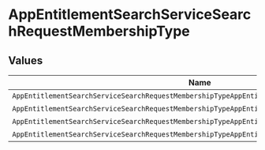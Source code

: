 # AppEntitlementSearchServiceSearchRequestMembershipType


## Values

| Name                                                                                            | Value                                                                                           |
| ----------------------------------------------------------------------------------------------- | ----------------------------------------------------------------------------------------------- |
| `AppEntitlementSearchServiceSearchRequestMembershipTypeAppEntitlementMembershipTypeUnspecified` | APP_ENTITLEMENT_MEMBERSHIP_TYPE_UNSPECIFIED                                                     |
| `AppEntitlementSearchServiceSearchRequestMembershipTypeAppEntitlementMembershipTypeMember`      | APP_ENTITLEMENT_MEMBERSHIP_TYPE_MEMBER                                                          |
| `AppEntitlementSearchServiceSearchRequestMembershipTypeAppEntitlementMembershipTypeOwner`       | APP_ENTITLEMENT_MEMBERSHIP_TYPE_OWNER                                                           |
| `AppEntitlementSearchServiceSearchRequestMembershipTypeAppEntitlementMembershipTypeExclusion`   | APP_ENTITLEMENT_MEMBERSHIP_TYPE_EXCLUSION                                                       |